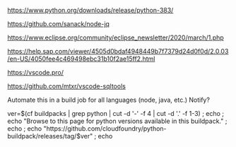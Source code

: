 https://www.python.org/downloads/release/python-383/

https://github.com/sanack/node-jq

https://www.eclipse.org/community/eclipse_newsletter/2020/march/1.php

https://help.sap.com/viewer/4505d0bdaf4948449b7f7379d24d0f0d/2.0.03/en-US/4050fee4c469498ebc31b10f2ae15ff2.html

https://vscode.pro/

https://github.com/mtxr/vscode-sqltools

Automate this in a build job for all languages (node, java, etc.) Notify?

ver=$(cf buildpacks | grep python | cut -d '-' -f 4 | cut -d '.' -f 1-3) ; echo ; echo "Browse to this page for python versions available in this buildpack." ; echo ; echo "https://github.com/cloudfoundry/python-buildpack/releases/tag/$ver" ; echo

